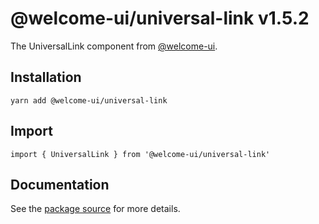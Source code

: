 # @welcome-ui/universal-link v1.5.2

The UniversalLink component from [@welcome-ui](http://welcome-ui.com).

## Installation

    yarn add @welcome-ui/universal-link

## Import

    import { UniversalLink } from '@welcome-ui/universal-link'

## Documentation

See the  [package source](https://github.com/WTTJ/welcome-ui/tree/v1.5.2/packages/UniversalLink) for more details.
